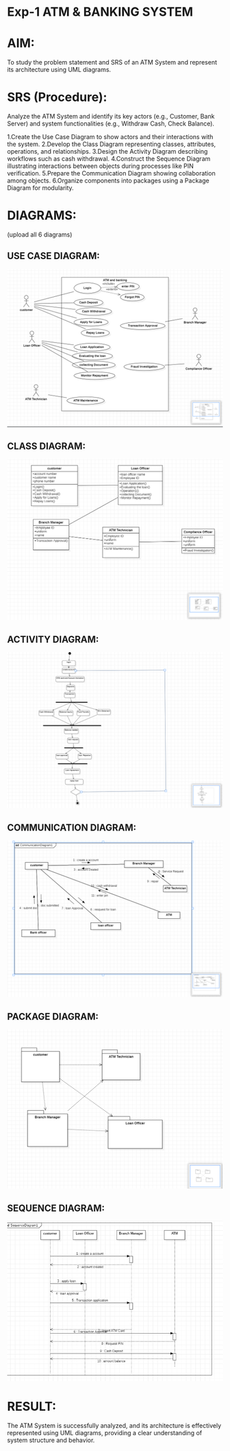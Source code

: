 # Exp-1 ATM & BANKING SYSTEM

# AIM:
To study the problem statement and SRS of an ATM System and represent its architecture using UML diagrams.

# SRS (Procedure):
Analyze the ATM System and identify its key actors (e.g., Customer, Bank Server) and system functionalities (e.g., Withdraw Cash, Check Balance).

1.Create the Use Case Diagram to show actors and their interactions with the system. 2.Develop the Class Diagram representing classes, attributes, operations, and relationships. 3.Design the Activity Diagram describing workflows such as cash withdrawal. 4.Construct the Sequence Diagram illustrating interactions between objects during processes like PIN verification. 5.Prepare the Communication Diagram showing collaboration among objects. 6.Organize components into packages using a Package Diagram for modularity.



# DIAGRAMS:
(upload all 6 diagrams)
## USE CASE DIAGRAM:
![output](image.png)
## CLASS DIAGRAM:
![output](image-1.png)
## ACTIVITY DIAGRAM:
![output](image-2.png)
## COMMUNICATION DIAGRAM:
![output](image-3.png)
## PACKAGE DIAGRAM:
![output](image-4.png)
## SEQUENCE DIAGRAM:
![output](image-5.png)



# RESULT:
The ATM System is successfully analyzed, and its architecture is effectively represented using UML diagrams, providing a clear understanding of system structure and behavior.
